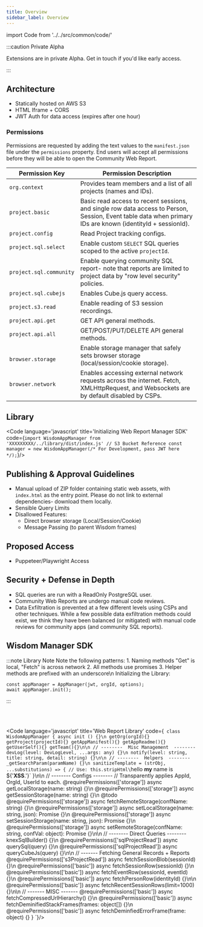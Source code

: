 ```yaml
---
title: Overview
sidebar_label: Overview
---
```



import Code from '../../src/common/code/'


:::caution Private Alpha

Extensions are in private Alpha. Get in touch if you'd like early access.

:::



<!-- ## Component and Data Library
- **Data Access**
    - Basic Context (User, Team, Project, Organization)
    - SQL Access
    - Cubejs (analytics framework)
    - AWS S3 Objects
    - Wisdom HTTP API reports ex:
        - Email Inbox
        - Billing
        - Analytics Reports
- **React Components [Storybook](/extension-developers/storybook)**
    - User Selector
    - Page Selector
    - Session Rows
    - URL screenshot
    - Session GIF
    - Session Screenshot (Rendered)
    - Live Users List
    - Developer Tools
        - Console Logistics
        - Network Requests
        - JS Error deminification
- **Report Starter Kits**
    - React
    - ObserverHQ
    - Markdown -->


## Architecture
- Statically hosted on AWS S3
- HTML Iframe + CORS
- JWT Auth for data access (expires after one hour)

### Permissions
Permissions are requested by adding the text values to the `manifest.json` file under the `permissions` property. End users will accept all permissions before they will be able to open the Community Web Report.

|Permission Key| Permission Description
|---|---|
| `org.context` | Provides team members and a list of all projects (names and IDs).
| `project.basic` | Basic read access to recent sessions, and single row data access to Person, Session, Event table data when primary IDs are known (identityId + sessionId).
| `project.config` | Read Project tracking configs.
| `project.sql.select` | Enable custom `SELECT` SQL queries scoped to the active `projectId`.
| `project.sql.community` | Enable querying community SQL report- note that reports are limited to project data by "row level security" policies.
| `project.sql.cubejs` | Enables Cube.js query access.
| `project.s3.read` | Enable reading of S3 session recordings.
| `project.api.get` | GET API general methods.
| `project.api.all` | GET/POST/PUT/DELETE API general methods.
| <br/>`browser.storage` | Enable storage manager that safely sets browser storage (local/session/cookie storage).
| `browser.network` | Enables accessing external network requests across the internet. Fetch, XMLHttpRequest, and Websockets are by default disabled by CSPs.


## Library

<Code language='javascript' title='Initializing Web Report Manager SDK' code={`
import WisdomAppManager from 'XXXXXXXXX/../library/dist/index.js' // S3 Bucket Reference
const manager = new WisdomAppManager(/* For Development, pass JWT here */);
`}/>


## Publishing & Approval Guidelines
- Manual upload of ZIP folder containing static web assets, with `index.html` as the entry point. Please do not link to external dependencies- download them locally.
- Sensible Query Limits
- Disallowed Features:
    - Direct browser storage (Local/Session/Cookie)
    - Message Passing (to parent Wisdom frames)


## Proposed Access
- Puppeteer/Playwright Access


## Security + Defense in Depth

- SQL queries are run with a ReadOnly PostgreSQL user.
- Community Web Reports are undergo manual code reviews.
- Data Exfiltration is prevented at a few different levels using CSPs and other techniques. While a few possible data exfiltration methods could exist, we think they have been balanced (or mitigated) with manual code reviews for community apps (and community SQL reports).


## Wisdom Manager SDK


:::note Library Note
Note the following patterns:
    1. Naming methods "Get" is local, "Fetch" is across network
    2. All methods use promises
    3. Helper methods are prefixed with an underscore\n
Initializing the Library:
```
const appManager = AppManager(jwt, orgId, options);
await appManager.init();
```
:::

<br/>
<br/>


<Code language='javascript' title='Web Report Library' code={`
class WisdomAppManager {
    async init () {}\n
    getOrg(orgId){}
    getProject(projectId){}
    getAppManifest(){}
    getAppReadme(){}
    getUserSelf(){}
    getTeam(){}\n\n
    // --------  Misc Management  --------
    devLog(level: DevLogLevel, ...args: any) {}\n
    notify(level: string, title: string, detail: string) {}\n\n
    // --------  Helpers  --------
    _getSearchParam(paramName) {}\n
    sanitizeTemplate = (strObj, ...substitutions) => {
        // Use: this.stripHtml\`hello <b>my</b> name is \${'<b>XSS</b>.'}\`
    }\n\n
    // --------  Configs  --------
    // Transparently applies AppId, OrgId, UserId to each.
    @requirePermissions(['storage'])
    async getLocalStorage(name: string) {}\n
    @requirePermissions(['storage'])
    async getSessionStorage(name: string) {}\n
    @todo
    @requirePermissions(['storage'])
    async fetchRemoteStorage(confName: string) {}\n
    @requirePermissions(['storage'])
    async setLocalStorage(name: string, json): Promise<any> {}\n
    @requirePermissions(['storage'])
    async setSessionStorage(name: string, json): Promise<any> {}\n
    @requirePermissions(['storage'])
    async setRemoteStorage(confName: string, confVal: object): Promise<any> {}\n\n
    // --------  Direct Queries  --------
    knexSqlBuilder() {}\n
    @requirePermissions(['sqlProjectRead'])
    async querySql(query) {}\n
    @requirePermissions(['sqlProjectRead'])
    async queryCubeJs(query) {}\n\n
    // ------- Fetching General Records + Reports
    @requirePermissions(['s3ProjectRead'])
    async fetchSessionBlob(sessionId) {}\n
    @requirePermissions(['basic'])
    async fetchSessionRow(sessionId) {}\n
    @requirePermissions(['basic'])
    async fetchEventRow(sessionId, eventId) {}\n
    @requirePermissions(['basic'])
    async fetchPersonRow(identityId) {}\n\n
    @requirePermissions(['basic'])
    async fetchRecentSessionRows(limit=1000) {}\n\n
    // ------- MISC -------
    @requirePermissions(['basic'])
    async fetchCompressedUrlHierarchy() {}\n
    @requirePermissions(['basic'])
    async fetchDeminifiedStackFrames(frames: object[]) {}\n
    @requirePermissions(['basic'])
    async fetchDeminfiedErrorFrame(frame: object) {}
}
`}/>